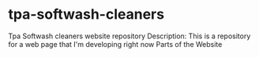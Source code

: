 # tpa-softwash-cleaners
Tpa Softwash cleaners website repository
Description: This is a repository for a web page that I'm developing right now
Parts of the Website
